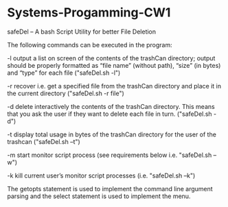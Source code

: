 # Systems-Progamming-CW1
safeDel – A bash Script Utility for better File Deletion

The following commands can be executed in the program:


-l output a list on screen of the contents of the trashCan directory; output should
		be properly formatted as “file name” (without path), “size” (in bytes) and “type”
    for each file ("safeDel.sh -l")
    
    
-r recover i.e. get a specified file from the trashCan directory and place it in the
    current directory  ("safeDel.sh -r file")
    
    
-d delete interactively the contents of the trashCan directory. This means that you
    ask the user if they want to delete each file in turn. ("safeDel.sh -d")
    
    
-t display total usage in bytes of the trashCan directory for the user of the trashcan
    ("safeDel.sh –t")
    
    
-m start monitor script process (see requirements below i.e. "safeDel.sh –w")


-k kill current user’s monitor script processes (i.e. "safeDel.sh –k")


The getopts statement is used to implement the command line argument parsing and the select 
statement is used to implement the menu.
